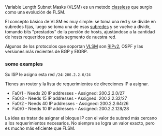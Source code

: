 Variable Length Subnet Masks (VLSM) es un metodo [classless](Routing%20Protocols/classless.md) que surgio como una evolución de FLSM. 

El concepto básico de VLSM es muy simple: se toma una red y se divide en subredes fijas, luego se toma una de esas [subredes](https://es.wikipedia.org/wiki/Subred "Subred") y se vuelve a dividir, tomando bits "prestados" de la porción de hosts, ajustándose a la cantidad de hosts requeridos por cada segmento de nuestra red.

Algunos de los protocolos que soportan [VLSM]() son [RIPv2](Routing/Dynamic/RIPv2.md), OSPF y las versiones más recientes de BGP y EIGRP.


### some examples 
Su ISP le asigno esta red `/24`: `200.2.2.0/24`

Tienes un router y la lista de requerimientos de direcciones IP a asignar. 
- Fa0/1 - Needs 20 IP addresses - Assigned: 200.2.2.0/27
- Fa0/3 - Needs 15 IP addresses - Assigned: 200.2.2.32/27
- Fa0/2 - Needs 40 IP addresses - Assigned: 200.2.2.64/26
- Fa0/0 - Needs 10 IP addresses - Assigned: 200.2.2.128/28

La idea es tratar de asignar el bloque IP con el valor de subred más cercano a los requerimientos necesarios. No siempre se logra un valor exacto, pero es mucho más eficiente que FLSM. 